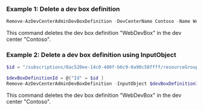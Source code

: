 ### Example 1: Delete a dev box definition
```powershell
Remove-AzDevCenterAdminDevBoxDefinition -DevCenterName Contoso -Name WebDevBox -ResourceGroupName testRg
```
This command deletes the dev box definition "WebDevBox" in the dev center "Contoso". 

### Example 2: Delete a dev box definition using InputObject
```powershell
$id = "/subscriptions/0ac520ee-14c0-480f-b6c9-0a90c58ffff/resourceGroups/testRg/providers/Microsoft.DevCenter/devcenters/Contoso/devboxdefinitions/WebDevBox"

$devBoxDefinitionId = @{"Id" = $id }
Remove-AzDevCenterAdminDevBoxDefinition -InputObject $devBoxDefinitionId 
```
This command deletes the dev box definition "WebDevBox" in the dev center "Contoso". 

